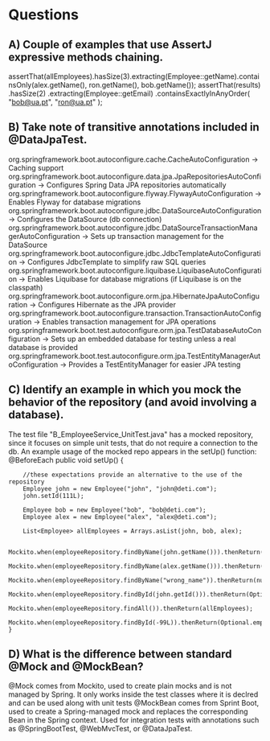 # Questions

## A) Couple of examples that use AssertJ expressive methods chaining.

assertThat(allEmployees).hasSize(3).extracting(Employee::getName).containsOnly(alex.getName(), ron.getName(), bob.getName());
assertThat(results)
        .hasSize(2)
        .extracting(Employee::getEmail)
        .containsExactlyInAnyOrder(
                "bob@ua.pt",
                "ron@ua.pt"
        );

## B) Take note of transitive annotations included in @DataJpaTest.

org.springframework.boot.autoconfigure.cache.CacheAutoConfiguration -> Caching support
org.springframework.boot.autoconfigure.data.jpa.JpaRepositoriesAutoConfiguration ->  Configures Spring Data JPA repositories automatically
org.springframework.boot.autoconfigure.flyway.FlywayAutoConfiguration -> Enables Flyway for database migrations
org.springframework.boot.autoconfigure.jdbc.DataSourceAutoConfiguration -> Configures the DataSource (db connection)
org.springframework.boot.autoconfigure.jdbc.DataSourceTransactionManagerAutoConfiguration -> Sets up transaction management for the DataSource
org.springframework.boot.autoconfigure.jdbc.JdbcTemplateAutoConfiguration -> Configures JdbcTemplate to simplify raw SQL queries
org.springframework.boot.autoconfigure.liquibase.LiquibaseAutoConfiguration -> Enables Liquibase for database migrations (if Liquibase is on the classpath)
org.springframework.boot.autoconfigure.orm.jpa.HibernateJpaAutoConfiguration -> Configures Hibernate as the JPA provider
org.springframework.boot.autoconfigure.transaction.TransactionAutoConfiguration -> Enables transaction management for JPA operations
org.springframework.boot.test.autoconfigure.orm.jpa.TestDatabaseAutoConfiguration -> Sets up an embedded database for testing unless a real database is provided
org.springframework.boot.test.autoconfigure.orm.jpa.TestEntityManagerAutoConfiguration -> Provides a TestEntityManager for easier JPA testing

## C) Identify an example in which you mock the behavior of the repository (and avoid involving a database).

The test file "B_EmployeeService_UnitTest.java" has a mocked repository, since it focuses on simple unit tests, that do not require a connection to the db. An example usage of the mocked repo appears in the setUp() function:
@BeforeEach
    public void setUp() {

        //these expectations provide an alternative to the use of the repository
        Employee john = new Employee("john", "john@deti.com");
        john.setId(111L);

        Employee bob = new Employee("bob", "bob@deti.com");
        Employee alex = new Employee("alex", "alex@deti.com");

        List<Employee> allEmployees = Arrays.asList(john, bob, alex);

        Mockito.when(employeeRepository.findByName(john.getName())).thenReturn(john);
        Mockito.when(employeeRepository.findByName(alex.getName())).thenReturn(alex);
        Mockito.when(employeeRepository.findByName("wrong_name")).thenReturn(null);
        Mockito.when(employeeRepository.findById(john.getId())).thenReturn(Optional.of(john));
        Mockito.when(employeeRepository.findAll()).thenReturn(allEmployees);
        Mockito.when(employeeRepository.findById(-99L)).thenReturn(Optional.empty());
    }


## D) What is the difference between standard @Mock and @MockBean?

@Mock comes from Mockito, used to create plain mocks and is not managed by Spring. It only works inside the test classes where it is declred and can be used along with unit tests
@MockBean comes from Sprint Boot, used to create a Spring-managed mock and replaces the corresponding Bean in the Spring context. Used for integration tests with annotations such as @SpringBootTest, @WebMvcTest, or @DataJpaTest.